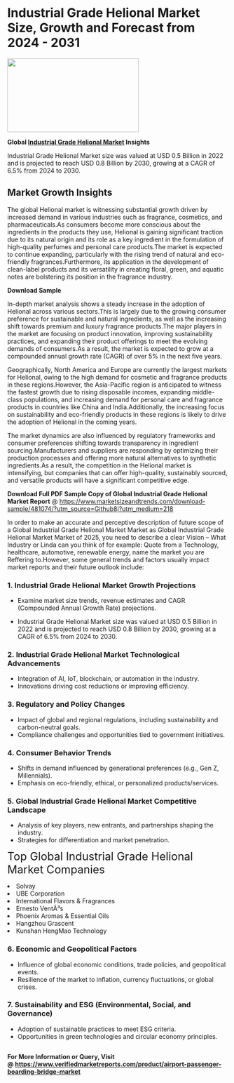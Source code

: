 <H1>Industrial Grade Helional Market Size, Growth and Forecast from 2024 - 2031</H1><img class="aligncenter size-medium wp-image-584254" src="https://thirdeyenews.in/wp-content/uploads/2024/09/Global-Market-Research-300x168.jpeg" alt="" width="300" height="168" /><p><strong>Global&nbsp;<a href="https://www.marketsizeandtrends.com/download-sample/481074/?utm_source=Github8j?utm_medium=218">Industrial Grade Helional Market</a> Insights</strong></p><p>Industrial Grade Helional Market size was valued at USD 0.5 Billion in 2022 and is projected to reach USD 0.8 Billion by 2030, growing at a CAGR of 6.5% from 2024 to 2030.</p><p><h2>Market Growth Insights</h2> <p>The global Helional market is witnessing substantial growth driven by increased demand in various industries such as fragrance, cosmetics, and pharmaceuticals.As consumers become more conscious about the ingredients in the products they use, Helional is gaining significant traction due to its natural origin and its role as a key ingredient in the formulation of high-quality perfumes and personal care products.The market is expected to continue expanding, particularly with the rising trend of natural and eco-friendly fragrances.Furthermore, its application in the development of clean-label products and its versatility in creating floral, green, and aquatic notes are bolstering its position in the fragrance industry.</p> <p><strong>Download Sample</strong></p> <p>In-depth market analysis shows a steady increase in the adoption of Helional across various sectors.This is largely due to the growing consumer preference for sustainable and natural ingredients, as well as the increasing shift towards premium and luxury fragrance products.The major players in the market are focusing on product innovation, improving sustainability practices, and expanding their product offerings to meet the evolving demands of consumers.As a result, the market is expected to grow at a compounded annual growth rate (CAGR) of over 5% in the next five years.</p> <p>Geographically, North America and Europe are currently the largest markets for Helional, owing to the high demand for cosmetic and fragrance products in these regions.However, the Asia-Pacific region is anticipated to witness the fastest growth due to rising disposable incomes, expanding middle-class populations, and increasing demand for personal care and fragrance products in countries like China and India.Additionally, the increasing focus on sustainability and eco-friendly products in these regions is likely to drive the adoption of Helional in the coming years.</p> <p>The market dynamics are also influenced by regulatory frameworks and consumer preferences shifting towards transparency in ingredient sourcing.Manufacturers and suppliers are responding by optimizing their production processes and offering more natural alternatives to synthetic ingredients.As a result, the competition in the Helional market is intensifying, but companies that can offer high-quality, sustainably sourced, and versatile products will have a significant competitive edge.</p> <p><span class=""><strong>Download Full PDF Sample Copy of Global Industrial Grade Helional Market Report</strong> @ <a href="https://www.marketsizeandtrends.com/download-sample/481074/?utm_source=Github8j?utm_medium=218" target="_blank">https://www.marketsizeandtrends.com/download-sample/481074/?utm_source=Github8j?utm_medium=218</a></span></p><p>In order to make an accurate and perceptive description of future scope of a Global&nbsp;Industrial Grade Helional Market Market as Global&nbsp;Industrial Grade Helional Market Market of 2025, you need to describe a clear Vision &ndash; What Industry or Linda can you think of for example: Quote from a Technology, healthcare, automotive, renewable energy, name the market you are Reffering to.However, some general trends and factors usually impact market reports and their future outlook include:</p><h3>1.&nbsp;<strong>Industrial Grade Helional Market Growth Projections</strong></h3><ul><li>Examine market size trends, revenue estimates and CAGR (Compounded Annual Growth Rate) projections.</li><li><p>Industrial Grade Helional Market size was valued at USD 0.5 Billion in 2022 and is projected to reach USD 0.8 Billion by 2030, growing at a CAGR of 6.5% from 2024 to 2030.</p></li></ul><h3>2.&nbsp;<strong>Industrial Grade Helional Market Technological Advancements</strong></h3><ul><li>Integration of AI, IoT, blockchain, or automation in the industry.</li><li>Innovations driving cost reductions or improving efficiency.</li></ul><h3>3.&nbsp;<strong>Regulatory and Policy Changes</strong></h3><ul><li>Impact of global and regional regulations, including sustainability and carbon-neutral goals.</li><li>Compliance challenges and opportunities tied to government initiatives.</li></ul><h3>4.&nbsp;<strong>Consumer Behavior Trends</strong></h3><ul><li>Shifts in demand influenced by generational preferences (e.g., Gen Z, Millennials).</li><li>Emphasis on eco-friendly, ethical, or personalized products/services.</li></ul><h3>5.&nbsp;<strong>Global Industrial Grade Helional Market Competitive Landscape</strong></h3><ul><li>Analysis of key players, new entrants, and partnerships shaping the industry.</li><li>Strategies for differentiation and market penetration.</li></ul><p data-pm-slice="1 1 []"><span style="color: inherit; font-family: inherit; font-size: 25px;">Top Global Industrial Grade Helional Market Companies</span></p><div class="" data-test-id=""><p><li>Solvay</li><li> UBE Corporation</li><li> International Flavors & Fragrances</li><li> Ernesto VentÃ³s</li><li> Phoenix Aromas & Essential Oils</li><li> Hangzhou Grascent</li><li> Kunshan HengMao Technology</li></p></div><h3>6.&nbsp;<strong>Economic and Geopolitical Factors</strong></h3><ul><li>Influence of global economic conditions, trade policies, and geopolitical events.</li><li>Resilience of the market to inflation, currency fluctuations, or global crises.</li></ul><h3>7.&nbsp;<strong>Sustainability and ESG (Environmental, Social, and Governance)</strong></h3><ul><li>Adoption of sustainable practices to meet ESG criteria.</li><li>Opportunities in green technologies and circular economy principles.</li></ul><h2><strong style="font-size: 14px;">For More Information or Query, Visit @&nbsp;</strong><a style="background-color: #ffffff; font-size: 14px;" href="https://www.marketsizeandtrends.com/report/industrial-grade-helional-market/" target="_blank">https://www.verifiedmarketreports.com/product/airport-passenger-boarding-bridge-market</a></h2>